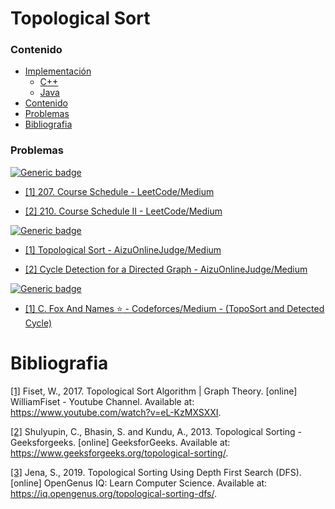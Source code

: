# Topological Sort

### Contenido

* [Implementación](#)
    * [C++](#)
    * [Java](#)
* [Contenido](#contenido)
* [Problemas](#problemas)
* [Bibliografia](#bibliografia)

### Problemas

[![Generic badge](https://img.shields.io/badge/LeetCode-Medium-yellow.svg)](https://leetcode.com/problemset/all/?topicSlugs=topological-sort)

* [[1] 207. Course Schedule - LeetCode/Medium](https://leetcode.com/problems/course-schedule/)

* [[2] 210. Course Schedule II - LeetCode/Medium](https://leetcode.com/problems/course-schedule-ii/)


[![Generic badge](https://img.shields.io/badge/AizuOnlineJudge-Medium-yellow.svg)](https://onlinejudge.u-aizu.ac.jp/courses/library/5/GRL/all/)

* [[1] Topological Sort - AizuOnlineJudge/Medium](https://onlinejudge.u-aizu.ac.jp/courses/library/5/GRL/all/GRL_4_B)

* [[2] Cycle Detection for a Directed Graph - AizuOnlineJudge/Medium](https://onlinejudge.u-aizu.ac.jp/courses/library/5/GRL/4/GRL_4_A)

[![Generic badge](https://img.shields.io/badge/Codeforces-Medium-yellow.svg)](https://codeforces.com/problemset)

* [[1] C. Fox And Names :star: - Codeforces/Medium - (TopoSort and Detected  Cycle)](https://codeforces.com/contest/510/problem/C)


# Bibliografia

[[1]](https://www.youtube.com/watch?v=eL-KzMXSXXI) Fiset, W., 2017. Topological Sort Algorithm | Graph Theory. [online] WilliamFiset - Youtube Channel. Available at: <https://www.youtube.com/watch?v=eL-KzMXSXXI>.

[[2]](https://www.geeksforgeeks.org/topological-sorting/) Shulyupin, C., Bhasin, S. and Kundu, A., 2013. Topological Sorting - Geeksforgeeks. [online] GeeksforGeeks. Available at: <https://www.geeksforgeeks.org/topological-sorting/>.

[[3]](https://iq.opengenus.org/topological-sorting-dfs/) Jena, S., 2019. Topological Sorting Using Depth First Search (DFS). [online] OpenGenus IQ: Learn Computer Science. Available at: <https://iq.opengenus.org/topological-sorting-dfs/>.